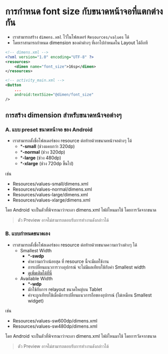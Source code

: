 
# การกำหนด font size กับขนาดหน้าจอที่แตกต่างกัน

- เราสามารถสร้าง `dimens.xml` ไว้ในโฟลเดอร์ `Resources/values` ได้ 
- โดยเราสามารถกำหนด dimension ของค่าต่างๆ ที่เอาไปกำหนดใน Layout ได้อีกที

```xml
<!-- dimens.xml -->
<?xml version="1.0" encoding="UTF-8" ?>
<resources>
    <dimen name="font_size">16sp</dimen>
</resources>
```

```xml
<!-- activity_main.xml -->
<Button
	...
    android:textSize="@dimen/font_size"
/>
```

## การสร้าง dimension สำหรับขนาดหน้าจอต่างๆ 

### A. แบบ preset ขนาดหน้าจอ ของ Android 

- เราสามารถตั้งชื่อโฟลเดอร์ของ resource ต่อท้ายด้วยขนาดหน้าจอต่างๆ ได้ 
  - ***-small** (ช่วงแคบกว่า 320dp)
  - ***-normal** (ช่วง 320dp)
  - ***-large** (ช่วง 480dp)
  - ***-xlarge** (ช่วง 720dp ขึ้นไป)

เช่น 

- Resources/values-small/dimens.xml
- Resources/values-normal/dimens.xml
- Resources/values-large/dimens.xml
- Resources/values-xlarge/dimens.xml

โดย Android จะเป็นตัวที่พิจารณาว่าจะเอา dimens.xml ไฟล์ไหนมาใช้ โดยการวัดจากขนาด

> ตัว Preview อาจไม่สามารถตอบรับการทำงานดังกล่าวได้


### B. แบบกำหนดขนาดเอง 

- เราสามารถตั้งชื่อโฟลเดอร์ของ resource ต่อท้ายด้วยขนาดความกว้างต่างๆ ได้ 
  - Smallest Width
    - ***-sw<N>dp**
    - ค่าความกว้างน้อยสุด ที่ resource นี้จะมีผลใช้งาน
    - การเปลี่ยนแนวการวางอุปกรณ์ จะไม่มีผลเทียบใช้กับค่า Smallest width
    - [ดูเพิ่มเติมได้ที่นี่](https://developer.android.com/guide/topics/resources/providing-resources.html#SmallestScreenWidthQualifier)
  - Available Width
    - ***-w<N>dp**
    - มักใช้กับการ relayout ขนาดใหญ่บน Tablet 
    - ค่าจะถูกเทียบใช้เมื่อมีการเปลี่ยนแนวการถือของอุปกรณ์ (ไม่เหมือน Smallest widget)

เช่น 

- Resources/values-sw600dp/dimens.xml
- Resources/values-sw480dp/dimens.xml

โดย Android จะเป็นตัวที่พิจารณาว่าจะเอา dimens.xml ไฟล์ไหนมาใช้ โดยการวัดจากขนาด

> ตัว Preview อาจไม่สามารถตอบรับการทำงานดังกล่าวได้